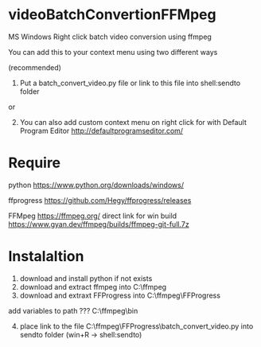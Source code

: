 # videoBatchConvertionFFMpeg
MS Windows Right click batch video conversion using ffmpeg

You can add this to your context menu using two different ways

(recommended)
1) Put a batch_convert_video.py file or link to this file into shell:sendto folder

or

2) You can also add custom context menu on right click for with Default Program Editor http://defaultprogramseditor.com/

# Require

python
https://www.python.org/downloads/windows/

ffprogress 
https://github.com/Hegy/ffprogress/releases

FFMpeg https://ffmpeg.org/
direct link for win build https://www.gyan.dev/ffmpeg/builds/ffmpeg-git-full.7z

# Instalaltion

1) download and install python if not exists
2) download and extract ffmpeg into C:\ffmpeg
3) download and extraxt FFProgress into C:\ffmpeg\FFProgress


add variables to path ???
  C:\ffmpeg\bin


4) place link to the file C:\ffmpeg\FFProgress\batch_convert_video.py into sendto folder (win+R -> shell:sendto)

